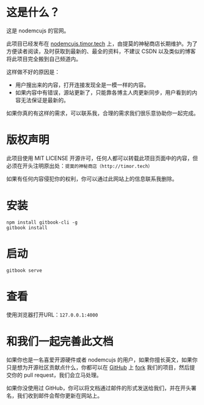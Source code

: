 # 这是什么？

这是 nodemcujs 的官网。

此项目已经发布在 [nodemcujs.timor.tech](http://nodemcujs.timor.tech) 上，由提莫的神秘商店长期维护。为了方便读者阅读，及时获取到最新的、最全的资料，不建议 CSDN 以及类似的博客将此项目完全搬到自己频道内。

这样做不好的原因是：

 - 用户搜出来的内容，打开连接发现全是一模一样的内容。
 - 如果内容中有错误，源站更新了，只能靠各博主人肉更新同步，用户看到的内容无法保证是最新的。

如果你真的有这样的需求，可以联系我，合理的需求我们很乐意协助你一起完成。

# 版权声明

此项目使用 MIT LICENSE 开源许可，任何人都可以转载此项目页面中的内容，但必须在开头注明原出处：`提莫的神秘商店（http://timor.tech）`

如果有任何内容侵犯你的权利，你可以通过此网站上的信息联系我删除。

# 安装

```shell
npm install gitbook-cli -g
gitbook install
```

# 启动

```shell
gitbook serve
```

# 查看

使用浏览器打开URL：`127.0.0.1:4000`

# 和我们一起完善此文档

如果你也是一名喜爱开源硬件或者 nodemcujs 的用户，如果你擅长英文，如果你只是想为开源社区贡献点什么，你都可以在 [GitHub][github] 上 [fork][github] 我们的项目，然后提交你的 pull request，我们会立马处理。

如果你没使用过 GitHub，你可以将文档通过邮件的形式发送给我们，并在开头署名，我们收到邮件会帮你更新在网站上。

[github]: https://github.com/nodemcujs/nodemcujs-doc


